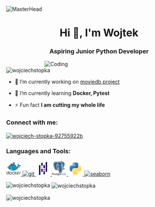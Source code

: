 ![MasterHead](https://media.giphy.com/media/coxQHKASG60HrHtvkt/giphy.gif)
<h1 align="center">Hi 👋, I'm Wojtek</h1>
<h3 align="center">Aspiring Junior Python Developer</h3>
<img align="right" alt="Coding" width="400" src="https://media.giphy.com/media/v1.Y2lkPTc5MGI3NjExOWQ1NDkzNGoycDZnZHF0ODB6dWV2dnVtZTA1a2VsbHExcDBnZ2NtaCZlcD12MV9pbnRlcm5hbF9naWZfYnlfaWQmY3Q9Zw/qgQUggAC3Pfv687qPC/giphy.gif">

<p align="left"> <img src="https://komarev.com/ghpvc/?username=wojciechstopka&label=Profile%20views&color=0e75b6&style=flat" alt="wojciechstopka" /> </p>

- 🔭 I’m currently working on [moviedb project](https://github.com/WojciechStopka/moviedb_v2)

- 🌱 I’m currently learning **Docker, Pytest**

- ⚡ Fun fact **I am cutting my whole life**

<h3 align="left">Connect with me:</h3>
<p align="left">
<a href="https://linkedin.com/in/wojciech-stopka-92755922b" target="blank"><img align="center" src="https://raw.githubusercontent.com/rahuldkjain/github-profile-readme-generator/master/src/images/icons/Social/linked-in-alt.svg" alt="wojciech-stopka-92755922b" height="30" width="40" /></a>
</p>

<h3 align="left">Languages and Tools:</h3>
<p align="left"> <a href="https://www.docker.com/" target="_blank" rel="noreferrer"> <img src="https://raw.githubusercontent.com/devicons/devicon/master/icons/docker/docker-original-wordmark.svg" alt="docker" width="40" height="40"/> </a> <a href="https://git-scm.com/" target="_blank" rel="noreferrer"> <img src="https://www.vectorlogo.zone/logos/git-scm/git-scm-icon.svg" alt="git" width="40" height="40"/> </a> <a href="https://pandas.pydata.org/" target="_blank" rel="noreferrer"> <img src="https://raw.githubusercontent.com/devicons/devicon/2ae2a900d2f041da66e950e4d48052658d850630/icons/pandas/pandas-original.svg" alt="pandas" width="40" height="40"/> </a> <a href="https://www.postgresql.org" target="_blank" rel="noreferrer"> <img src="https://raw.githubusercontent.com/devicons/devicon/master/icons/postgresql/postgresql-original-wordmark.svg" alt="postgresql" width="40" height="40"/> </a> <a href="https://www.python.org" target="_blank" rel="noreferrer"> <img src="https://raw.githubusercontent.com/devicons/devicon/master/icons/python/python-original.svg" alt="python" width="40" height="40"/> </a> <a href="https://seaborn.pydata.org/" target="_blank" rel="noreferrer"> <img src="https://seaborn.pydata.org/_images/logo-mark-lightbg.svg" alt="seaborn" width="40" height="40"/> </a> </p>

<p><img align="left" src="https://github-readme-stats.vercel.app/api/top-langs?username=wojciechstopka&show_icons=true&locale=en&layout=compact" alt="wojciechstopka" /></p>

<p>&nbsp;<img align="center" src="https://github-readme-stats.vercel.app/api?username=wojciechstopka&show_icons=true&locale=en" alt="wojciechstopka" /></p>

<p><img align="center" src="https://github-readme-streak-stats.herokuapp.com/?user=wojciechstopka&" alt="wojciechstopka" /></p>
